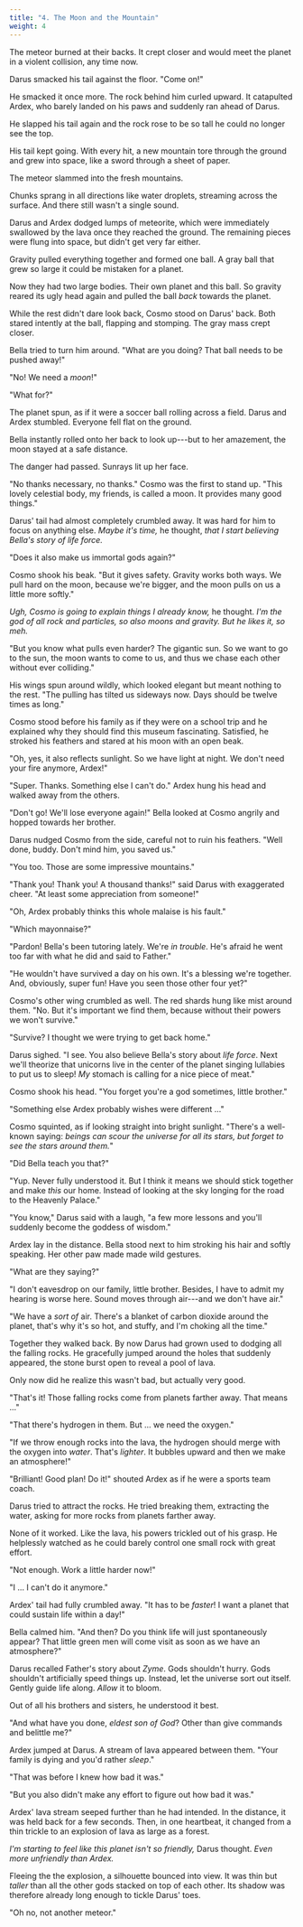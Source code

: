 ```yaml
---
title: "4. The Moon and the Mountain"
weight: 4
---
```


The meteor burned at their backs. It crept closer and would meet the planet in a violent collision, any time now. 

Darus smacked his tail against the floor. "Come on!"

He smacked it once more. The rock behind him curled upward. It catapulted Ardex, who barely landed on his paws and suddenly ran ahead of Darus. 

He slapped his tail again and the rock rose to be so tall he could no longer see the top.

His tail kept going. With every hit, a new mountain tore through the ground and grew into space, like a sword through a sheet of paper.

The meteor slammed into the fresh mountains. 

Chunks sprang in all directions like water droplets, streaming across the surface. And there still wasn't a single sound.

Darus and Ardex dodged lumps of meteorite, which were immediately swallowed by the lava once they reached the ground. The remaining pieces were flung into space, but didn't get very far either.

Gravity pulled everything together and formed one ball. A gray ball that grew so large it could be mistaken for a planet. 

Now they had two large bodies. Their own planet and this ball. So gravity reared its ugly head again and pulled the ball _back_ towards the planet.

While the rest didn't dare look back, Cosmo stood on Darus' back. Both stared intently at the ball, flapping and stomping. The gray mass crept closer.

Bella tried to turn him around. "What are you doing? That ball needs to be pushed away!"

"No! We need a _moon_!"

"What for?"

The planet spun, as if it were a soccer ball rolling across a field. Darus and Ardex stumbled. Everyone fell flat on the ground. 

Bella instantly rolled onto her back to look up---but to her amazement, the moon stayed at a safe distance. 

The danger had passed. Sunrays lit up her face.

"No thanks necessary, no thanks." Cosmo was the first to stand up. "This lovely celestial body, my friends, is called a moon. It provides many good things."

Darus' tail had almost completely crumbled away. It was hard for him to focus on anything else. _Maybe it's time,_ he thought, _that I start believing Bella's story of life force._ 

"Does it also make us immortal gods again?"

Cosmo shook his beak. "But it gives safety. Gravity works both ways. We pull hard on the moon, because we're bigger, and the moon pulls on us a little more softly."

_Ugh, Cosmo is going to explain things I already know,_ he thought. _I'm the god of all rock and particles, so also moons and gravity. But he likes it, so meh._

"But you know what pulls even harder? The gigantic sun. So we want to go to the sun, the moon wants to come to us, and thus we chase each other without ever colliding."

His wings spun around wildly, which looked elegant but meant nothing to the rest. "The pulling has tilted us sideways now. Days should be twelve times as long."

Cosmo stood before his family as if they were on a school trip and he explained why they should find this museum fascinating. Satisfied, he stroked his feathers and stared at his moon with an open beak. 

"Oh, yes, it also reflects sunlight. So we have light at night. We don't need your fire anymore, Ardex!"

"Super. Thanks. Something else I can't do." Ardex hung his head and walked away from the others.

"Don't go! We'll lose everyone again!" Bella looked at Cosmo angrily and hopped towards her brother.

Darus nudged Cosmo from the side, careful not to ruin his feathers. "Well done, buddy. Don't mind him, you saved us."

"You too. Those are some impressive mountains."

"Thank you! Thank you! A thousand thanks!" said Darus with exaggerated cheer. "At least some appreciation from someone!"

"Oh, Ardex probably thinks this whole malaise is his fault."

"Which mayonnaise?"

"Pardon! Bella's been tutoring lately. We're _in trouble_. He's afraid he went too far with what he did and said to Father."

"He wouldn't have survived a day on his own. It's a blessing we're together. And, obviously, super fun! Have you seen those other four yet?"

Cosmo's other wing crumbled as well. The red shards hung like mist around them. "No. But it's important we find them, because without their powers we won't survive."

"Survive? I thought we were trying to get back home." 

Darus sighed. "I see. You also believe Bella's story about _life force_. Next we'll theorize that unicorns live in the center of the planet singing lullabies to put us to sleep! _My_ stomach is calling for a nice piece of meat."

Cosmo shook his head. "You forget you're a god sometimes, little brother."

"Something else Ardex probably wishes were different ..."

Cosmo squinted, as if looking straight into bright sunlight. "There's a well-known saying: _beings can scour the universe for all its stars, but forget to see the stars around them._"

"Did Bella teach you that?"

"Yup. Never fully understood it. But I think it means we should stick together and make _this_ our home. Instead of looking at the sky longing for the road to the Heavenly Palace."

"You know," Darus said with a laugh, "a few more lessons and you'll suddenly become the goddess of wisdom."

Ardex lay in the distance. Bella stood next to him stroking his hair and softly speaking. Her other paw made made wild gestures.

"What are they saying?"

"I don't eavesdrop on our family, little brother. Besides, I have to admit my hearing is worse here. Sound moves through air---and we don't have air."

"We have a _sort of_ air. There's a blanket of carbon dioxide around the planet, that's why it's so hot, and stuffy, and I'm choking all the time."

Together they walked back. By now Darus had grown used to dodging all the falling rocks. He gracefully jumped around the holes that suddenly appeared, the stone burst open to reveal a pool of lava.

Only now did he realize this wasn't bad, but actually very good.

"That's it! Those falling rocks come from planets farther away. That means ..."

"That there's hydrogen in them. But ... we need the oxygen."

"If we throw enough rocks into the lava, the hydrogen should merge with the oxygen into _water_. That's _lighter_. It bubbles upward and then we make an atmosphere!"

"Brilliant! Good plan! Do it!" shouted Ardex as if he were a sports team coach.

Darus tried to attract the rocks. He tried breaking them, extracting the water, asking for more rocks from planets farther away.

None of it worked. Like the lava, his powers trickled out of his grasp. He helplessly watched as he could barely control one small rock with great effort.

"Not enough. Work a little harder now!"

"I ... I can't do it anymore."

Ardex' tail had fully crumbled away. "It has to be _faster_! I want a planet that could sustain life within a day!"

Bella calmed him. "And then? Do you think life will just spontaneously appear? That little green men will come visit as soon as we have an atmosphere?"

Darus recalled Father's story about _Zyme_. Gods shouldn't hurry. Gods shouldn't artificially speed things up. Instead, let the universe sort out itself. Gently guide life along. _Allow_ it to bloom. 

Out of all his brothers and sisters, he understood it best.

"And what have you done, _eldest son of God_? Other than give commands and belittle me?"

Ardex jumped at Darus. A stream of lava appeared between them. "Your family is dying and you'd rather _sleep_."

"That was before I knew how bad it was."

"But you also didn't make any effort to figure out how bad it was."

Ardex' lava stream seeped further than he had intended. In the distance, it was held back for a few seconds. Then, in one heartbeat, it changed from a thin trickle to an explosion of lava as large as a forest.

_I'm starting to feel like this planet isn't so friendly,_ Darus thought. _Even more unfriendly than Ardex._

Fleeing the the explosion, a silhouette bounced into view. It was thin but _taller_ than all the other gods stacked on top of each other. Its shadow was therefore already long enough to tickle Darus' toes.

"Oh no, not another meteor."
